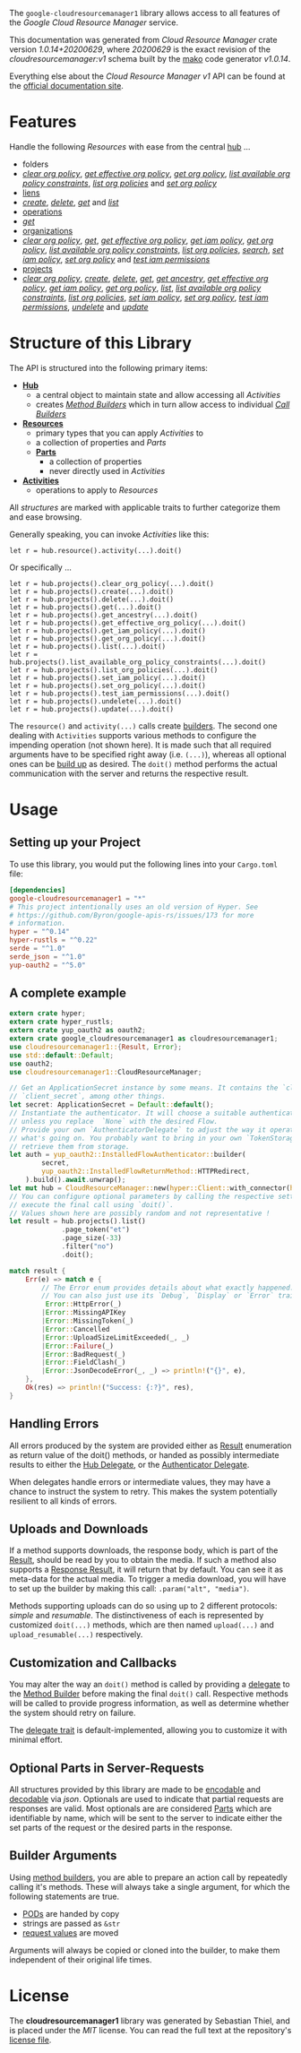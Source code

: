 <!---
DO NOT EDIT !
This file was generated automatically from 'src/mako/api/README.md.mako'
DO NOT EDIT !
-->
The `google-cloudresourcemanager1` library allows access to all features of the *Google Cloud Resource Manager* service.

This documentation was generated from *Cloud Resource Manager* crate version *1.0.14+20200629*, where *20200629* is the exact revision of the *cloudresourcemanager:v1* schema built by the [mako](http://www.makotemplates.org/) code generator *v1.0.14*.

Everything else about the *Cloud Resource Manager* *v1* API can be found at the
[official documentation site](https://cloud.google.com/resource-manager).
# Features

Handle the following *Resources* with ease from the central [hub](https://docs.rs/google-cloudresourcemanager1/1.0.14+20200629/google_cloudresourcemanager1/CloudResourceManager) ... 

* folders
 * [*clear org policy*](https://docs.rs/google-cloudresourcemanager1/1.0.14+20200629/google_cloudresourcemanager1/api::FolderClearOrgPolicyCall), [*get effective org policy*](https://docs.rs/google-cloudresourcemanager1/1.0.14+20200629/google_cloudresourcemanager1/api::FolderGetEffectiveOrgPolicyCall), [*get org policy*](https://docs.rs/google-cloudresourcemanager1/1.0.14+20200629/google_cloudresourcemanager1/api::FolderGetOrgPolicyCall), [*list available org policy constraints*](https://docs.rs/google-cloudresourcemanager1/1.0.14+20200629/google_cloudresourcemanager1/api::FolderListAvailableOrgPolicyConstraintCall), [*list org policies*](https://docs.rs/google-cloudresourcemanager1/1.0.14+20200629/google_cloudresourcemanager1/api::FolderListOrgPolicyCall) and [*set org policy*](https://docs.rs/google-cloudresourcemanager1/1.0.14+20200629/google_cloudresourcemanager1/api::FolderSetOrgPolicyCall)
* [liens](https://docs.rs/google-cloudresourcemanager1/1.0.14+20200629/google_cloudresourcemanager1/api::Lien)
 * [*create*](https://docs.rs/google-cloudresourcemanager1/1.0.14+20200629/google_cloudresourcemanager1/api::LienCreateCall), [*delete*](https://docs.rs/google-cloudresourcemanager1/1.0.14+20200629/google_cloudresourcemanager1/api::LienDeleteCall), [*get*](https://docs.rs/google-cloudresourcemanager1/1.0.14+20200629/google_cloudresourcemanager1/api::LienGetCall) and [*list*](https://docs.rs/google-cloudresourcemanager1/1.0.14+20200629/google_cloudresourcemanager1/api::LienListCall)
* [operations](https://docs.rs/google-cloudresourcemanager1/1.0.14+20200629/google_cloudresourcemanager1/api::Operation)
 * [*get*](https://docs.rs/google-cloudresourcemanager1/1.0.14+20200629/google_cloudresourcemanager1/api::OperationGetCall)
* [organizations](https://docs.rs/google-cloudresourcemanager1/1.0.14+20200629/google_cloudresourcemanager1/api::Organization)
 * [*clear org policy*](https://docs.rs/google-cloudresourcemanager1/1.0.14+20200629/google_cloudresourcemanager1/api::OrganizationClearOrgPolicyCall), [*get*](https://docs.rs/google-cloudresourcemanager1/1.0.14+20200629/google_cloudresourcemanager1/api::OrganizationGetCall), [*get effective org policy*](https://docs.rs/google-cloudresourcemanager1/1.0.14+20200629/google_cloudresourcemanager1/api::OrganizationGetEffectiveOrgPolicyCall), [*get iam policy*](https://docs.rs/google-cloudresourcemanager1/1.0.14+20200629/google_cloudresourcemanager1/api::OrganizationGetIamPolicyCall), [*get org policy*](https://docs.rs/google-cloudresourcemanager1/1.0.14+20200629/google_cloudresourcemanager1/api::OrganizationGetOrgPolicyCall), [*list available org policy constraints*](https://docs.rs/google-cloudresourcemanager1/1.0.14+20200629/google_cloudresourcemanager1/api::OrganizationListAvailableOrgPolicyConstraintCall), [*list org policies*](https://docs.rs/google-cloudresourcemanager1/1.0.14+20200629/google_cloudresourcemanager1/api::OrganizationListOrgPolicyCall), [*search*](https://docs.rs/google-cloudresourcemanager1/1.0.14+20200629/google_cloudresourcemanager1/api::OrganizationSearchCall), [*set iam policy*](https://docs.rs/google-cloudresourcemanager1/1.0.14+20200629/google_cloudresourcemanager1/api::OrganizationSetIamPolicyCall), [*set org policy*](https://docs.rs/google-cloudresourcemanager1/1.0.14+20200629/google_cloudresourcemanager1/api::OrganizationSetOrgPolicyCall) and [*test iam permissions*](https://docs.rs/google-cloudresourcemanager1/1.0.14+20200629/google_cloudresourcemanager1/api::OrganizationTestIamPermissionCall)
* [projects](https://docs.rs/google-cloudresourcemanager1/1.0.14+20200629/google_cloudresourcemanager1/api::Project)
 * [*clear org policy*](https://docs.rs/google-cloudresourcemanager1/1.0.14+20200629/google_cloudresourcemanager1/api::ProjectClearOrgPolicyCall), [*create*](https://docs.rs/google-cloudresourcemanager1/1.0.14+20200629/google_cloudresourcemanager1/api::ProjectCreateCall), [*delete*](https://docs.rs/google-cloudresourcemanager1/1.0.14+20200629/google_cloudresourcemanager1/api::ProjectDeleteCall), [*get*](https://docs.rs/google-cloudresourcemanager1/1.0.14+20200629/google_cloudresourcemanager1/api::ProjectGetCall), [*get ancestry*](https://docs.rs/google-cloudresourcemanager1/1.0.14+20200629/google_cloudresourcemanager1/api::ProjectGetAncestryCall), [*get effective org policy*](https://docs.rs/google-cloudresourcemanager1/1.0.14+20200629/google_cloudresourcemanager1/api::ProjectGetEffectiveOrgPolicyCall), [*get iam policy*](https://docs.rs/google-cloudresourcemanager1/1.0.14+20200629/google_cloudresourcemanager1/api::ProjectGetIamPolicyCall), [*get org policy*](https://docs.rs/google-cloudresourcemanager1/1.0.14+20200629/google_cloudresourcemanager1/api::ProjectGetOrgPolicyCall), [*list*](https://docs.rs/google-cloudresourcemanager1/1.0.14+20200629/google_cloudresourcemanager1/api::ProjectListCall), [*list available org policy constraints*](https://docs.rs/google-cloudresourcemanager1/1.0.14+20200629/google_cloudresourcemanager1/api::ProjectListAvailableOrgPolicyConstraintCall), [*list org policies*](https://docs.rs/google-cloudresourcemanager1/1.0.14+20200629/google_cloudresourcemanager1/api::ProjectListOrgPolicyCall), [*set iam policy*](https://docs.rs/google-cloudresourcemanager1/1.0.14+20200629/google_cloudresourcemanager1/api::ProjectSetIamPolicyCall), [*set org policy*](https://docs.rs/google-cloudresourcemanager1/1.0.14+20200629/google_cloudresourcemanager1/api::ProjectSetOrgPolicyCall), [*test iam permissions*](https://docs.rs/google-cloudresourcemanager1/1.0.14+20200629/google_cloudresourcemanager1/api::ProjectTestIamPermissionCall), [*undelete*](https://docs.rs/google-cloudresourcemanager1/1.0.14+20200629/google_cloudresourcemanager1/api::ProjectUndeleteCall) and [*update*](https://docs.rs/google-cloudresourcemanager1/1.0.14+20200629/google_cloudresourcemanager1/api::ProjectUpdateCall)




# Structure of this Library

The API is structured into the following primary items:

* **[Hub](https://docs.rs/google-cloudresourcemanager1/1.0.14+20200629/google_cloudresourcemanager1/CloudResourceManager)**
    * a central object to maintain state and allow accessing all *Activities*
    * creates [*Method Builders*](https://docs.rs/google-cloudresourcemanager1/1.0.14+20200629/google_cloudresourcemanager1/client::MethodsBuilder) which in turn
      allow access to individual [*Call Builders*](https://docs.rs/google-cloudresourcemanager1/1.0.14+20200629/google_cloudresourcemanager1/client::CallBuilder)
* **[Resources](https://docs.rs/google-cloudresourcemanager1/1.0.14+20200629/google_cloudresourcemanager1/client::Resource)**
    * primary types that you can apply *Activities* to
    * a collection of properties and *Parts*
    * **[Parts](https://docs.rs/google-cloudresourcemanager1/1.0.14+20200629/google_cloudresourcemanager1/client::Part)**
        * a collection of properties
        * never directly used in *Activities*
* **[Activities](https://docs.rs/google-cloudresourcemanager1/1.0.14+20200629/google_cloudresourcemanager1/client::CallBuilder)**
    * operations to apply to *Resources*

All *structures* are marked with applicable traits to further categorize them and ease browsing.

Generally speaking, you can invoke *Activities* like this:

```Rust,ignore
let r = hub.resource().activity(...).doit()
```

Or specifically ...

```ignore
let r = hub.projects().clear_org_policy(...).doit()
let r = hub.projects().create(...).doit()
let r = hub.projects().delete(...).doit()
let r = hub.projects().get(...).doit()
let r = hub.projects().get_ancestry(...).doit()
let r = hub.projects().get_effective_org_policy(...).doit()
let r = hub.projects().get_iam_policy(...).doit()
let r = hub.projects().get_org_policy(...).doit()
let r = hub.projects().list(...).doit()
let r = hub.projects().list_available_org_policy_constraints(...).doit()
let r = hub.projects().list_org_policies(...).doit()
let r = hub.projects().set_iam_policy(...).doit()
let r = hub.projects().set_org_policy(...).doit()
let r = hub.projects().test_iam_permissions(...).doit()
let r = hub.projects().undelete(...).doit()
let r = hub.projects().update(...).doit()
```

The `resource()` and `activity(...)` calls create [builders][builder-pattern]. The second one dealing with `Activities` 
supports various methods to configure the impending operation (not shown here). It is made such that all required arguments have to be 
specified right away (i.e. `(...)`), whereas all optional ones can be [build up][builder-pattern] as desired.
The `doit()` method performs the actual communication with the server and returns the respective result.

# Usage

## Setting up your Project

To use this library, you would put the following lines into your `Cargo.toml` file:

```toml
[dependencies]
google-cloudresourcemanager1 = "*"
# This project intentionally uses an old version of Hyper. See
# https://github.com/Byron/google-apis-rs/issues/173 for more
# information.
hyper = "^0.14"
hyper-rustls = "^0.22"
serde = "^1.0"
serde_json = "^1.0"
yup-oauth2 = "^5.0"
```

## A complete example

```Rust
extern crate hyper;
extern crate hyper_rustls;
extern crate yup_oauth2 as oauth2;
extern crate google_cloudresourcemanager1 as cloudresourcemanager1;
use cloudresourcemanager1::{Result, Error};
use std::default::Default;
use oauth2;
use cloudresourcemanager1::CloudResourceManager;

// Get an ApplicationSecret instance by some means. It contains the `client_id` and 
// `client_secret`, among other things.
let secret: ApplicationSecret = Default::default();
// Instantiate the authenticator. It will choose a suitable authentication flow for you, 
// unless you replace  `None` with the desired Flow.
// Provide your own `AuthenticatorDelegate` to adjust the way it operates and get feedback about 
// what's going on. You probably want to bring in your own `TokenStorage` to persist tokens and
// retrieve them from storage.
let auth = yup_oauth2::InstalledFlowAuthenticator::builder(
        secret,
        yup_oauth2::InstalledFlowReturnMethod::HTTPRedirect,
    ).build().await.unwrap();
let mut hub = CloudResourceManager::new(hyper::Client::with_connector(hyper::net::HttpsConnector::new(hyper_rustls::TlsClient::new())), auth);
// You can configure optional parameters by calling the respective setters at will, and
// execute the final call using `doit()`.
// Values shown here are possibly random and not representative !
let result = hub.projects().list()
             .page_token("et")
             .page_size(-33)
             .filter("no")
             .doit();

match result {
    Err(e) => match e {
        // The Error enum provides details about what exactly happened.
        // You can also just use its `Debug`, `Display` or `Error` traits
         Error::HttpError(_)
        |Error::MissingAPIKey
        |Error::MissingToken(_)
        |Error::Cancelled
        |Error::UploadSizeLimitExceeded(_, _)
        |Error::Failure(_)
        |Error::BadRequest(_)
        |Error::FieldClash(_)
        |Error::JsonDecodeError(_, _) => println!("{}", e),
    },
    Ok(res) => println!("Success: {:?}", res),
}

```
## Handling Errors

All errors produced by the system are provided either as [Result](https://docs.rs/google-cloudresourcemanager1/1.0.14+20200629/google_cloudresourcemanager1/client::Result) enumeration as return value of
the doit() methods, or handed as possibly intermediate results to either the 
[Hub Delegate](https://docs.rs/google-cloudresourcemanager1/1.0.14+20200629/google_cloudresourcemanager1/client::Delegate), or the [Authenticator Delegate](https://docs.rs/yup-oauth2/*/yup_oauth2/trait.AuthenticatorDelegate.html).

When delegates handle errors or intermediate values, they may have a chance to instruct the system to retry. This 
makes the system potentially resilient to all kinds of errors.

## Uploads and Downloads
If a method supports downloads, the response body, which is part of the [Result](https://docs.rs/google-cloudresourcemanager1/1.0.14+20200629/google_cloudresourcemanager1/client::Result), should be
read by you to obtain the media.
If such a method also supports a [Response Result](https://docs.rs/google-cloudresourcemanager1/1.0.14+20200629/google_cloudresourcemanager1/client::ResponseResult), it will return that by default.
You can see it as meta-data for the actual media. To trigger a media download, you will have to set up the builder by making
this call: `.param("alt", "media")`.

Methods supporting uploads can do so using up to 2 different protocols: 
*simple* and *resumable*. The distinctiveness of each is represented by customized 
`doit(...)` methods, which are then named `upload(...)` and `upload_resumable(...)` respectively.

## Customization and Callbacks

You may alter the way an `doit()` method is called by providing a [delegate](https://docs.rs/google-cloudresourcemanager1/1.0.14+20200629/google_cloudresourcemanager1/client::Delegate) to the 
[Method Builder](https://docs.rs/google-cloudresourcemanager1/1.0.14+20200629/google_cloudresourcemanager1/client::CallBuilder) before making the final `doit()` call. 
Respective methods will be called to provide progress information, as well as determine whether the system should 
retry on failure.

The [delegate trait](https://docs.rs/google-cloudresourcemanager1/1.0.14+20200629/google_cloudresourcemanager1/client::Delegate) is default-implemented, allowing you to customize it with minimal effort.

## Optional Parts in Server-Requests

All structures provided by this library are made to be [encodable](https://docs.rs/google-cloudresourcemanager1/1.0.14+20200629/google_cloudresourcemanager1/client::RequestValue) and 
[decodable](https://docs.rs/google-cloudresourcemanager1/1.0.14+20200629/google_cloudresourcemanager1/client::ResponseResult) via *json*. Optionals are used to indicate that partial requests are responses 
are valid.
Most optionals are are considered [Parts](https://docs.rs/google-cloudresourcemanager1/1.0.14+20200629/google_cloudresourcemanager1/client::Part) which are identifiable by name, which will be sent to 
the server to indicate either the set parts of the request or the desired parts in the response.

## Builder Arguments

Using [method builders](https://docs.rs/google-cloudresourcemanager1/1.0.14+20200629/google_cloudresourcemanager1/client::CallBuilder), you are able to prepare an action call by repeatedly calling it's methods.
These will always take a single argument, for which the following statements are true.

* [PODs][wiki-pod] are handed by copy
* strings are passed as `&str`
* [request values](https://docs.rs/google-cloudresourcemanager1/1.0.14+20200629/google_cloudresourcemanager1/client::RequestValue) are moved

Arguments will always be copied or cloned into the builder, to make them independent of their original life times.

[wiki-pod]: http://en.wikipedia.org/wiki/Plain_old_data_structure
[builder-pattern]: http://en.wikipedia.org/wiki/Builder_pattern
[google-go-api]: https://github.com/google/google-api-go-client

# License
The **cloudresourcemanager1** library was generated by Sebastian Thiel, and is placed 
under the *MIT* license.
You can read the full text at the repository's [license file][repo-license].

[repo-license]: https://github.com/Byron/google-apis-rsblob/master/LICENSE.md
